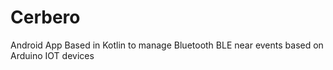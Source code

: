 # Cerbero
Android App Based in Kotlin to manage Bluetooth BLE near events based on Arduino IOT devices
